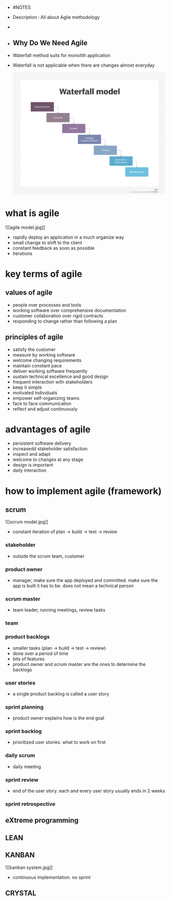 - #NOTES
- Description : All about Agile methodology
-
- ## Why Do We Need Agile
- Waterfall method suits for monolith application
- Waterfall is not applicable when there are changes almost everyday
  
  ![waterfall model.png](../assets/waterfall_model_1642338036670_0.png)
# what is agile

![[agile model.jpg]]
- rapidly deploy an application in a much organize way
- small change to shift to the client
- constant feedback as soon as possible
- iterations
# key terms of agile
## values of agile
- people over processes and tools
- working software over comprehensive documentation
- customer collaboration over rigid contracts
- responding to change rather than following a plan
## principles of agile
- satisfy the customer
- measure by working software
- welcome changing requirements
- maintain constant pace
- deliver working software frequently
- sustain technical excellence and good design
- frequent interaction with stakeholders
- keep it simple
- motivated individuals
- empower self-organizing teams
- face to face communication
- reflect and adjust continuously
# advantages of agile
- persistent software delivery
- increasedd stakeholder satisfaction
- inspect and adapt
- welcome to changes at any stage
- design is important
- daily interaction
# how to implement agile (framework)
## scrum

![[scrum model.jpg]]
- constant iteration of plan -> build -> test -> review
### stakeholder
- outside the scrum team, customer
### product owner
- manager, make sure the app deployed and committed. make sure the app is built it has to be. does not mean a technical person
### scrum master
- team leader, running meetings, review tasks
### team
### product backlogs
- smaller tasks (plan -> build -> test -> review)
- done over a period of time
- bits of features
- product owner and scrum master are the ones to determine the backlogs
### user stories
- a single product backlog is called a user story
### sprint planning
- product owner explains how is the end goal
### sprint backlog
- prioritized user stories. what to work on first
### daily scrum
- daily meeting
### sprint review
- end of the user story. each and every user story usually ends in 2 weeks
### sprint retrospective
## eXtreme programming
## LEAN
## KANBAN

![[kanban system.jpg]]
- continuous implementation. no sprint
## CRYSTAL